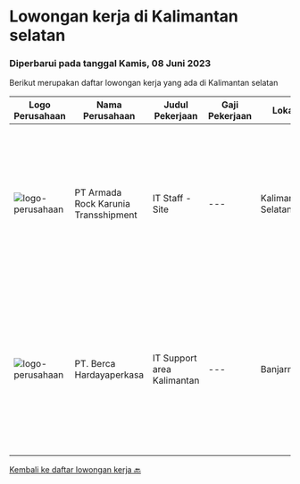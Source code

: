 
  # Lowongan kerja di Kalimantan selatan

  ### Diperbarui pada tanggal Kamis, 08 Juni 2023

  Berikut merupakan daftar lowongan kerja yang ada di Kalimantan selatan

  |Logo Perusahaan | Nama Perusahaan | Judul Pekerjaan | Gaji Pekerjaan | Lokasi | Deskripsi | Tanggal diunggah | Pranala |
  | -------------- | --------------- | --------------- | --------- | --------- | -------------- | ------- | ----------- |
  |![logo-perusahaan](https://image-service-cdn.seek.com.au/bbc3fb17284071f715a0604b480269d7e72cc013/ee4dce1061f3f616224767ad58cb2fc751b8d2dc)|PT Armada Rock Karunia Transshipment|IT Staff - Site|---|Kalimantan Selatan|Job Descriptions: Assist and coordinate with the Head Office IT Team, on protecting, maintaining, and ensuring the IT system is running properly at...|Senin, 29 Mei 2023|https://www.jobstreet.co.id/id/job/it-staff-site-4352300?token=0~08aa2b27-648e-456e-9fc2-3d979c25c943&sectionRank=1&jobId=jobstreet-id-job-4352300|
|![logo-perusahaan](https://image-service-cdn.seek.com.au/6a76252207cfed561e664c874d4631f4aefd8409/ee4dce1061f3f616224767ad58cb2fc751b8d2dc)|PT. Berca Hardayaperkasa|IT Support area Kalimantan|---|Banjarmasin|Tugas &amp; Tanggung Jawab: Melakukan support helpdesk kepada seluruh karyawan (join domain, data migration, etc.) Melakukan analisa...|Selasa, 23 Mei 2023|https://www.jobstreet.co.id/id/job/it-support-area-kalimantan-4343390?token=0~08aa2b27-648e-456e-9fc2-3d979c25c943&sectionRank=2&jobId=jobstreet-id-job-4343390|


  [Kembali ke daftar lowongan kerja 🔙](../README.md#daftar-lowongan-kerja)
  